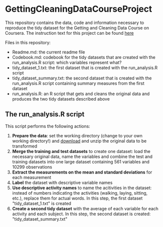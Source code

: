 # GettingCleaningDataCourseProject
This repository contains the data, code and information necessary to reproduce the tidy dataset for the Getting and Cleaning Data Course on Coursera.
The instruction text for this project can be found [here](https://www.coursera.org/learn/data-cleaning/peer/FIZtT/getting-and-cleaning-data-course-project)

Files in this repository:

- Readme.md: the current readme file
- Codebook.md: codebook for the tidy datasets that are created with the run_analysis.R script: which variables represent what?
- tidy_dataset_1.txt: the first dataset that is created with the run_analysis.R script
- tidy_dataset_summary.txt: the second dataset that is created with the run_analysis.R script containing summary measures from the first dataset
- run_analysis.R: an R script that gets and cleans the original data and produces the two tidy datasets described above

## The run_analysis.R script
This script performs the following actions:

1. **Prepare the data**: set the working directory (change to your own working directory!) and  [download](https://d396qusza40orc.cloudfront.net/getdata%2Fprojectfiles%2FUCI%20HAR%20Dataset.zip) and unzip the original data to be transformed
2. **Merge the training and test datasets** to create one dataset: load the necessary original data, name the variables and combine the test and training datasets into one large dataset containing 561 variables and 10299 observations
3. **Extract the measurements on the mean and standard deviations** for each measurement
4. **Label** the dataset with descriptive variable names
5. **Use descriptive activity names** to name the acitivities in the dataset: instead of numbers indicating the activities (walking, laying, sitting, etc.), replace them for actual words. In this step, the first dataset "tidy_dataset_1.txt" is created
6. **Create a second tidy dataset** with the average of each variable for each activity and each subject. In this step, the second dataset is created: "tidy_dataset_summary.txt"